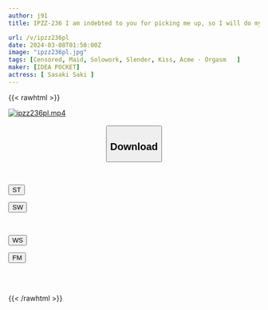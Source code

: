 ```yaml
---
author: j91
title: IPZZ-236 I am indebted to you for picking me up, so I will do my best to my master, the master of aphrodisiacs, for the rest of my life Saki Sasaki

url: /v/ipzz236pl
date: 2024-03-08T01:50:00Z
image: "ipzz236pl.jpg"
tags: [Censored, Maid, Solowork, Slender, Kiss, Acme · Orgasm	]
maker: [IDEA POCKET]
actress: [ Sasaki Saki ]
---
```



{{< rawhtml >}}

<div class="video" data-videoid="pbxQ4JqW2xhr2MV">
    <a href="javascript:;">
        <img src="/v/ipzz236pl/ipzz236pl.jpg" width="WIDTH" height="HEIGHT" alt="ipzz236pl.mp4" loading="lazy">
    </a>
</div>

<script type="text/javascript" src="https://j91.asia/asset/on-demand-st.js"></script>

<br>
  <link rel="stylesheet" href="https://j91.asia/asset/bs5.css">
  
  <center>
  <button class="btn btn-primary" type="button" data-bs-toggle="collapse" data-bs-target=".multi-collapse" aria-expanded="false" aria-controls="multiCollapseExample1 multiCollapseExample2"><h2>Download</h2></button></center>
</p>
<div class="row">
  <div class="col">
    <div class="collapse multi-collapse" id="multiCollapseExample1">
      <div class="card card-body">
	      	      <br>
<div class="buttons">  
<p><a href="https://streamtape.to/v/pbxQ4JqW2xhr2MV" target="_blank"><button class="btn-hover color-3"><i class="fa fa-download"></i> ST</button></a></p>
<p><a href="https://cdnwish.com/d67zb6k3a5lv" target="_blank"><button class="btn-hover color-2"><i class="fa fa-download"></i> SW</button></a></p></div>
    </div>
  </div>
</div>
  <div class="col">
    <div class="collapse multi-collapse" id="multiCollapseExample2">
      <div class="card card-body">
	      <br>
<div class="buttons">
<p><a href="https://wolfstream.tv/mmmc58n5czmb"><button class="btn-hover color-9"><i class="fa fa-download"></i> WS</button></a></p>
<p><a href="https://filemoon.sx/d/jhwm90fzodz7"><button class="btn-hover color-8"><i class="fa fa-download"></i> FM</button></a></p></div>
<br><br>
      </div>
    </div>
  </div>
</div>

{{< /rawhtml >}}